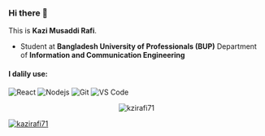 ### Hi there 👋

This is **Kazi Musaddi Rafi**. 


- Student at **Bangladesh University of Professionals (BUP)**
      Department of **Information and Communication Engineering**
      
#### I dalily use:
  ![React](https://img.shields.io/badge/-React-3b2e5a?style=plastic&logo=react)
  ![Nodejs](https://img.shields.io/badge/-Nodejs-8fcfd1?style=plastic&logo=nodejs)
  ![Git](https://img.shields.io/badge/-Git-black?style=plastic&logo=git)
  ![VS Code](https://img.shields.io/badge/-VS%20Code-007ACC?style=plastic&logo=visual-studio-code)
  
<p align="center"> <img src="https://komarev.com/ghpvc/?username=kazirafi71" alt="kzirafi71" /> </p>

  



<a href="">
  <img align="center" src="https://github-readme-stats.vercel.app/api/top-langs/?username=kazirafi71&layout=compact&theme=radical" alt="kazirafi71"/>
</a>

<!--
**kazirafi71/kazirafi71** is a ✨ _special_ ✨ repository because its `README.md` (this file) appears on your GitHub profile.

Here are some ideas to get you started:

- 🔭 I’m currently working on ...
- 🌱 I’m currently learning ...
- 👯 I’m looking to collaborate on ...
- 🤔 I’m looking for help with ...
- 💬 Ask me about ...
- 📫 How to reach me: ...
- 😄 Pronouns: ...
- ⚡ Fun fact: ...
-->
